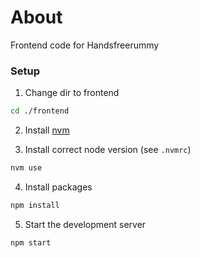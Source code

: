 # About
Frontend code for Handsfreerummy

### Setup

1. Change dir to frontend
```sh 
cd ./frontend
```

2. Install [nvm](https://github.com/nvm-sh/nvm?tab=readme-ov-file#installing-and-updating)

3. Install correct node version (see `.nvmrc`)

```sh
nvm use
```

4. Install packages
```sh 
npm install
```

5. Start the development server
```sh 
npm start
```
